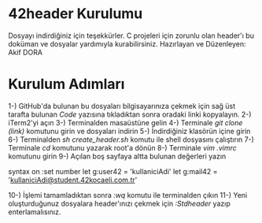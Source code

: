 # 42header Kurulumu
Dosyayı indirdiğiniz için teşekkürler.
C projeleri için zorunlu olan header'ı bu doküman ve dosyalar yardımıyla kurabilirsiniz.
Hazırlayan ve Düzenleyen: Akif DORA

# Kurulum Adımları
1-) GitHub'da bulunan bu dosyaları bilgisayarınıza çekmek için sağ üst tarafta bulunan *Code* yazısına tıkladıktan sonra oradaki linki kopyalayın.
2-) iTerm2'yi açın
3-) Terminalden masaüstüne gelin
4-) Terminale *git clone (link)* komutunu girin ve dosyaları indirin
5-) İndirdiğiniz klasörün içine girin
6-) Terminalden *sh create_header.sh* komutu ile shell dosyasını çalıştırın
7-) Terminale *cd* komutunu yazarak root'a dönün
8-) Terminale *vim .vimrc* komutunu girin
9-) Açılan boş sayfaya altta bulunan değerleri yazın

syntax on
:set number
let g:user42 = 'kullaniciAdi'
let g:mail42 = 'kullaniciAdi@student.42kocaeli.com.tr'

10-) İşlemi tamamladıktan sonra *:wq* komutu ile terminalden çıkın
11-) Yeni oluşturduğunuz dosyalara header'ınızı çekmek için *:Stdheader* yazıp enterlamalısınız.